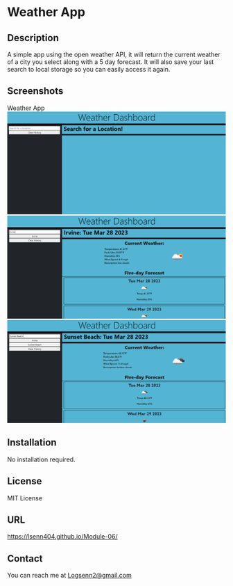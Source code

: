 # Weather App

## Description
A simple app using the open weather API, it will return the current weather of a city you select along with a 5 day forecast. It will also save your last search to local storage so you can easily access it again.

## Screenshots
Weather App
![Snapshot 1](./assets/Weather-Snapshot-3.PNG)
![Snapshot 2](./assets/Weather-Snapshot-1.PNG)
![Snapshot 3](./assets/Weather-Snapshot-2.PNG)



## Installation
No installation required.

## License
MIT License

## URL
https://lsenn404.github.io/Module-06/

## Contact
You can reach me at Logsenn2@gmail.com